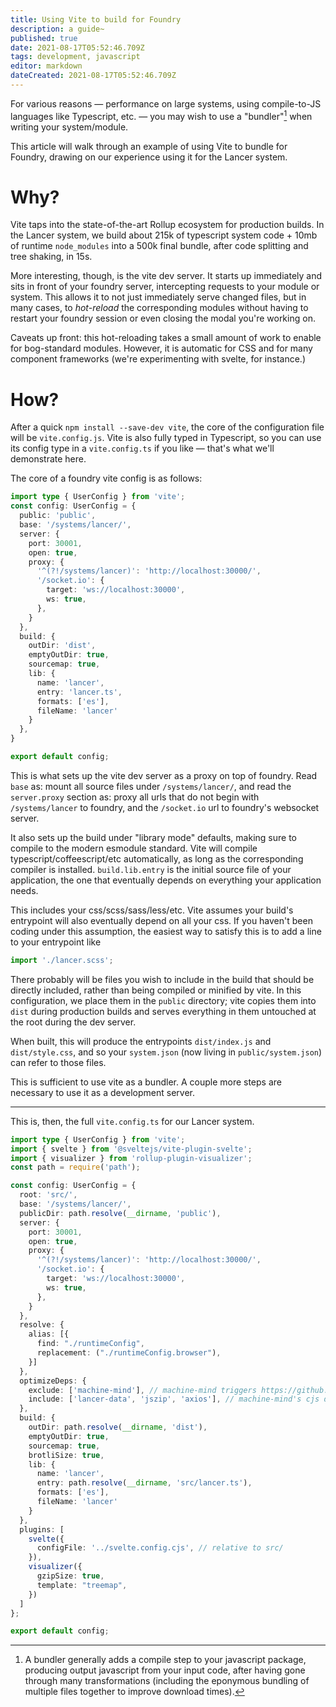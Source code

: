 ```yaml
---
title: Using Vite to build for Foundry
description: a guide~
published: true
date: 2021-08-17T05:52:46.709Z
tags: development, javascript
editor: markdown
dateCreated: 2021-08-17T05:52:46.709Z
---
```


For various reasons — performance on large systems, using compile-to-JS languages like Typescript, etc. — you may wish to use a "bundler"[^1] when writing your system/module. 

This article will walk through an example of using Vite to bundle for Foundry, drawing on our experience using it for the Lancer system. 

# Why?

Vite taps into the state-of-the-art Rollup ecosystem for production builds. In the Lancer system, we build about 215k of typescript system code + 10mb of runtime `node_modules` into a 500k final bundle, after code splitting and tree shaking, in 15s. 

More interesting, though, is the vite dev server. It starts up immediately and sits in front of your foundry server, intercepting requests to your module or system. This allows it to not just immediately serve changed files, but in many cases, to *hot-reload* the corresponding modules without having to restart your foundry session or even closing the modal you're working on. 

Caveats up front: this hot-reloading takes a small amount of work to enable for bog-standard modules. However, it is automatic for CSS and for many component frameworks (we're experimenting with svelte, for instance.)

# How?

After a quick `npm install --save-dev vite`, the core of the configuration file will be `vite.config.js`. Vite is also fully typed in Typescript, so you can use its config type in a `vite.config.ts` if you like — that's what we'll demonstrate here.

The core of a foundry vite config is as follows:

```typescript
import type { UserConfig } from 'vite';
const config: UserConfig = {
  public: 'public',
  base: '/systems/lancer/',
  server: {
    port: 30001,
    open: true,
    proxy: {
      '^(?!/systems/lancer)': 'http://localhost:30000/',
      '/socket.io': {
        target: 'ws://localhost:30000',
        ws: true,
      },
    }
  },
  build: {
    outDir: 'dist',
    emptyOutDir: true,
    sourcemap: true,
    lib: {
      name: 'lancer',
      entry: 'lancer.ts',
      formats: ['es'],
      fileName: 'lancer'
    }
  },
}

export default config;
```

This is what sets up the vite dev server as a proxy on top of foundry. Read `base` as: mount all source files under `/systems/lancer/`, and read the `server.proxy` section as: proxy all urls that do not begin with `/systems/lancer` to foundry, and the `/socket.io` url to foundry's websocket server. 

It also sets up the build under "library mode" defaults, making sure to compile to the modern esmodule standard. Vite will compile typescript/coffeescript/etc automatically, as long as the corresponding compiler is installed. `build.lib.entry` is the initial source file of your application, the one that eventually depends on everything your application needs.

This includes your css/scss/sass/less/etc. Vite assumes your build's entrypoint will also eventually depend on all your css. If you haven't been coding under this assumption, the easiest way to satisfy this is to add a line to your entrypoint like 

```typescript
import './lancer.scss';
```

There probably will be files you wish to include in the build that should be directly included, rather than being compiled or minified by vite. In this configuration, we place them in the `public` directory; vite copies them into `dist` during production builds and serves everything in them untouched at the root during the dev server.

When built, this will produce the entrypoints `dist/index.js` and `dist/style.css`, and so your `system.json` (now living in `public/system.json`) can refer to those files.

This is sufficient to use vite as a bundler. A couple more steps are necessary to use it as a development server.

---




This is, then, the full `vite.config.ts` for our Lancer system.

```typescript
import type { UserConfig } from 'vite';
import { svelte } from '@sveltejs/vite-plugin-svelte';
import { visualizer } from 'rollup-plugin-visualizer';
const path = require('path');

const config: UserConfig = {
  root: 'src/',
  base: '/systems/lancer/',
  publicDir: path.resolve(__dirname, 'public'),
  server: {
    port: 30001,
    open: true,
    proxy: {
      '^(?!/systems/lancer)': 'http://localhost:30000/',
      '/socket.io': {
        target: 'ws://localhost:30000',
        ws: true,
      },
    }
  },
  resolve: {
    alias: [{
      find: "./runtimeConfig",
      replacement: ("./runtimeConfig.browser"),
    }]
  },
  optimizeDeps: {
    exclude: ['machine-mind'], // machine-mind triggers https://github.com/evanw/esbuild/issues/1433
    include: ['lancer-data', 'jszip', 'axios'], // machine-mind's cjs dependencies
  },
  build: {
    outDir: path.resolve(__dirname, 'dist'),
    emptyOutDir: true,
    sourcemap: true,
    brotliSize: true,
    lib: {
      name: 'lancer',
      entry: path.resolve(__dirname, 'src/lancer.ts'),
      formats: ['es'],
      fileName: 'lancer'
    }
  },
  plugins: [
    svelte({
      configFile: '../svelte.config.cjs', // relative to src/
    }),
    visualizer({
      gzipSize: true,
      template: "treemap",
    })
  ]
};

export default config;

```

[^1]: A bundler generally adds a compile step to your javascript package, producing output javascript from your input code, after having gone through many transformations (including the eponymous bundling of multiple files together to improve download times). 